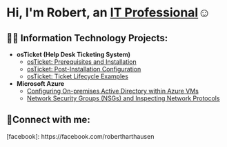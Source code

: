 <h1>Hi, I'm Robert, an <a href="https://facebook.com/in/Robertharthausen">IT Professional</a>☺</h1>

<h2>👨‍💻 Information Technology Projects:</h2>

- <b>osTicket (Help Desk Ticketing System)</b>
  - [osTicket: Prerequisites and Installation](https://github.com/rharthausen/osticket-prereqs)
  - [osTicket: Post-Installation Configuration](https://github.com/rharthausen/post-install-config)
  - [osTicket: Ticket Lifecycle Examples](https://github.com/rharthausen/ticket-lifecycle)
- <b>Microsoft Azure</b>
  - [Configuring On-premises Active Directory within Azure VMs](https://github.com/rharthausen/configure-ad)
  - [Network Security Groups (NSGs) and Inspecting Network Protocols](https://github.com/rharthausen/azure-network-protocols)

<h2>🤳Connect with me:</h2>
[facebook]: https://facebook.com/robertharthausen





[facebook]: https://facebook.com/robertharthausen


